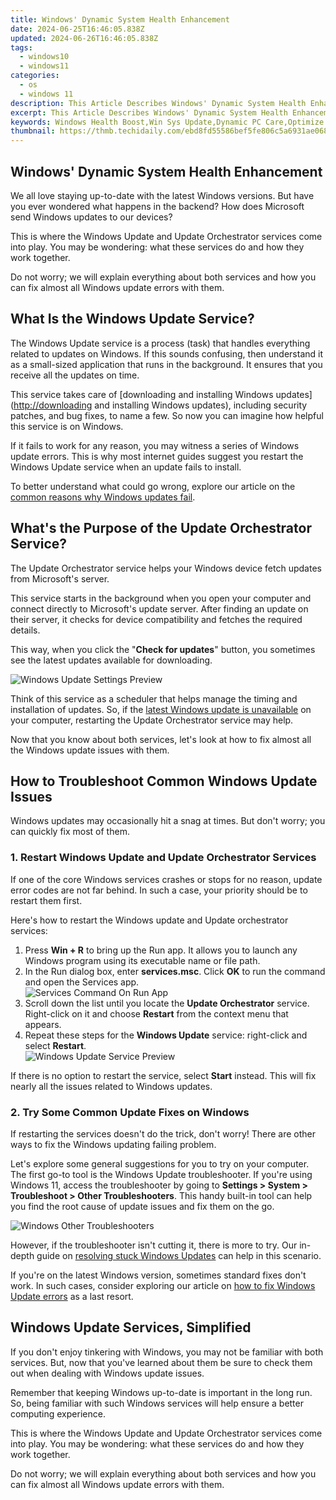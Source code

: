 ```yaml
---
title: Windows' Dynamic System Health Enhancement
date: 2024-06-25T16:46:05.838Z
updated: 2024-06-26T16:46:05.838Z
tags:
  - windows10
  - windows11
categories:
  - os
  - windows 11
description: This Article Describes Windows' Dynamic System Health Enhancement
excerpt: This Article Describes Windows' Dynamic System Health Enhancement
keywords: Windows Health Boost,Win Sys Update,Dynamic PC Care,Optimize OS Safely,Secure Windows Fix,Increase System Efficiency,Improve Window Stability
thumbnail: https://thmb.techidaily.com/ebd8fd55586bef5fe806c5a6931ae068dd25745cbaa69a714d4a27725179f8ad.jpg
---
```


## Windows' Dynamic System Health Enhancement

 We all love staying up-to-date with the latest Windows versions. But have you ever wondered what happens in the backend? How does Microsoft send Windows updates to our devices?

 This is where the Windows Update and Update Orchestrator services come into play. You may be wondering: what these services do and how they work together.

 Do not worry; we will explain everything about both services and how you can fix almost all Windows update errors with them.

## What Is the Windows Update Service?

 The Windows Update service is a process (task) that handles everything related to updates on Windows. If this sounds confusing, then understand it as a small-sized application that runs in the background. It ensures that you receive all the updates on time.

 This service takes care of [downloading and installing Windows updates](<http://downloading> and installing Windows updates), including security patches, and bug fixes, to name a few. So now you can imagine how helpful this service is on Windows.

 If it fails to work for any reason, you may witness a series of Windows update errors. This is why most internet guides suggest you restart the Windows Update service when an update fails to install.

 To better understand what could go wrong, explore our article on the [common reasons why Windows updates fail](https://www.makeuseof.com/reasons-why-windows-updates-fail/).

## What's the Purpose of the Update Orchestrator Service?

 The Update Orchestrator service helps your Windows device fetch updates from Microsoft's server.

 This service starts in the background when you open your computer and connect directly to Microsoft's update server. After finding an update on their server, it checks for device compatibility and fetches the required details.

 This way, when you click the "**Check for updates**" button, you sometimes see the latest updates available for downloading.

![Windows Update Settings Preview](https://static1.makeuseofimages.com/wordpress/wp-content/uploads/2023/05/windows-update-settings-preview.jpg)

 Think of this service as a scheduler that helps manage the timing and installation of updates. So, if the [latest Windows update is unavailable](https://www.makeuseof.com/why-is-the-latest-windows-update-not-showing-on-my-pc-/) on your computer, restarting the Update Orchestrator service may help.

 Now that you know about both services, let's look at how to fix almost all the Windows update issues with them.

## How to Troubleshoot Common Windows Update Issues

 Windows updates may occasionally hit a snag at times. But don't worry; you can quickly fix most of them.

### 1\. Restart Windows Update and Update Orchestrator Services

 If one of the core Windows services crashes or stops for no reason, update error codes are not far behind. In such a case, your priority should be to restart them first.

 Here's how to restart the Windows update and Update orchestrator services:

1. Press **Win + R** to bring up the Run app. It allows you to launch any Windows program using its executable name or file path.
2. In the Run dialog box, enter **services.msc**. Click **OK** to run the command and open the Services app.  
![Services Command On Run App](https://static1.makeuseofimages.com/wordpress/wp-content/uploads/2023/05/services-command-on-run.jpg)
3. Scroll down the list until you locate the **Update Orchestrator** service. Right-click on it and choose **Restart** from the context menu that appears.
4. Repeat these steps for the **Windows Update** service: right-click and select **Restart**.  
![Windows Update Service Preview](https://static1.makeuseofimages.com/wordpress/wp-content/uploads/2023/05/windows-update-service-preview.jpg)

 If there is no option to restart the service, select **Start** instead. This will fix nearly all the issues related to Windows updates.

### 2\. Try Some Common Update Fixes on Windows

 If restarting the services doesn't do the trick, don't worry! There are other ways to fix the Windows updating failing problem.

 Let's explore some general suggestions for you to try on your computer. The first go-to tool is the Windows Update troubleshooter. If you're using Windows 11, access the troubleshooter by going to **Settings > System > Troubleshoot > Other Troubleshooters**. This handy built-in tool can help you find the root cause of update issues and fix them on the go.

![Windows Other Troubleshooters](https://static1.makeuseofimages.com/wordpress/wp-content/uploads/2023/05/windows-other-troubleshooters.jpg)

 However, if the troubleshooter isn't cutting it, there is more to try. Our in-depth guide on [resolving stuck Windows Updates](https://www.makeuseof.com/tag/windows-update-stuck/) can help in this scenario.

 If you're on the latest Windows version, sometimes standard fixes don't work. In such cases, consider exploring our article on [how to fix Windows Update errors](https://www.makeuseof.com/windows-11-update-error-fixes/) as a last resort.

## Windows Update Services, Simplified

 If you don't enjoy tinkering with Windows, you may not be familiar with both services. But, now that you've learned about them be sure to check them out when dealing with Windows update issues.

 Remember that keeping Windows up-to-date is important in the long run. So, being familiar with such Windows services will help ensure a better computing experience.

 This is where the Windows Update and Update Orchestrator services come into play. You may be wondering: what these services do and how they work together.

 Do not worry; we will explain everything about both services and how you can fix almost all Windows update errors with them.



<ins class="adsbygoogle"
      style="display:block"
      data-ad-client="ca-pub-7571918770474297"
      data-ad-slot="8358498916"
      data-ad-format="auto"
      data-full-width-responsive="true"></ins>